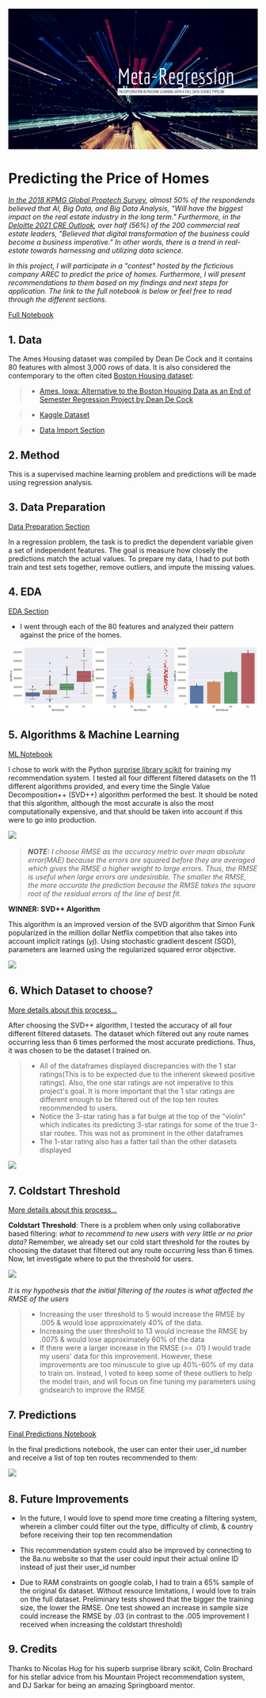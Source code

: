 ![cover_photo](https://raw.githubusercontent.com/villafue/Capstone_1-_Predict_House_Prices/master/Pictures/Music%20Icon%20Etsy%20Banner%20(1).png)
# Predicting the Price of Homes

*[In the 2018 KPMG Global Proptech Survey](https://assets.kpmg/content/dam/kpmg/uk/pdf/2018/10/kpmg-global-proptech-survey-2018.pdf), almost 50% of the respondends believed that AI, Big Data, and Big Data Analysis, "Will have the biggest impact on the real estate industry in the long term." Furthermore, in the [Deloitte 2021 CRE Outlook](https://www2.deloitte.com/us/en/insights/industry/financial-services/commercial-real-estate-outlook.html/#endnote-22), over half (56%) of the 200 commercial real estate leaders, "Believed that digital transformation of the business could become a business imperative." In other words, there is a trend in real-estate towards harnessing and utilizing data science.* 

*In this project, I will participate in a "contest" hosted by the ficticious company AREC to predict the price of homes. Furthermore, I will present recommendations to them based on my findings and next steps for application. The link to the full notebook is below or feel free to read through the different sections.*

[Full Notebook](https://colab.research.google.com/github/villafue/Capstone_1-_Predict_House_Prices/blob/master/House_Price.ipynb)

## 1. Data

The Ames Housing dataset was compiled by Dean De Cock and it contains 80 features with almost 3,000 rows of data. It is also considered the contemporary to the often cited [Boston Housing dataset](https://www.kaggle.com/c/boston-housing):

> * [Ames, Iowa: Alternative to the Boston Housing Data as an End of Semester Regression Project by Dean De Cock](http://jse.amstat.org/v19n3/decock.pdf)

> * [Kaggle Dataset](https://www.kaggle.com/c/house-prices-advanced-regression-techniques/overview)

> * [Data Import Section](https://colab.research.google.com/github/villafue/Capstone_1-_Predict_House_Prices/blob/master/House_Price.ipynb#import_packages)

## 2. Method

This is a supervised machine learning problem and predictions will be made using regression analysis. 

## 3. Data Preparation 

[Data Preparation Section](https://colab.research.google.com/github/villafue/Capstone_1-_Predict_House_Prices/blob/master/House_Price.ipynb#data_preparation)

In a regression problem, the task is to predict the dependent variable given a set of independent features. The goal is measure how closely the predictions match the actual values. To prepare my data, I had to put both train and test sets together, remove outliers, and impute the missing values. 

## 4. EDA

[EDA Section](https://colab.research.google.com/github/villafue/Capstone_1-_Predict_House_Prices/blob/master/House_Price.ipynb#exploratory_data_analysis)

* I went through each of the 80 features and analyzed their pattern against the price of the homes.

![](https://raw.githubusercontent.com/villafue/Capstone_1-_Predict_House_Prices/master/Pictures/EDA_BsmtQual.png)

## 5. Algorithms & Machine Learning

[ML Notebook](https://colab.research.google.com/drive/1kAlvwwJnGcdCAJD8oFokT3gtJF2UnyZP)

I chose to work with the Python [surprise library scikit](http://surpriselib.com/) for training my recommendation system. I tested all four different filtered datasets on the 11 different algorithms provided, and every time the Single Value Decomposition++ (SVD++) algorithm performed the best. It should be noted that this algorithm, although the most accurate is also the most computationally expensive, and that should be taken into account if this were to go into production.

![](./6_README_files/algo.png)

>***NOTE:** I choose RMSE as the accuracy metric over mean absolute error(MAE) because the errors are squared before they are averaged which gives the RMSE a higher weight to large errors. Thus, the RMSE is useful when large errors are undesirable. The smaller the RMSE, the more accurate the prediction because the RMSE takes the square root of the residual errors of the line of best fit.*

**WINNER: SVD++ Algorithm**

This algorithm is an improved version of the SVD algorithm that Simon Funk popularized in the million dollar Netflix competition that also takes into account implicit ratings (*yj*). Using stochastic gradient descent (SGD), parameters are learned using the regularized squared error objective.

![](./6_README_files/forumla.png)

## 6. Which Dataset to choose?

[More details about this process...](https://colab.research.google.com/drive/1kAlvwwJnGcdCAJD8oFokT3gtJF2UnyZP)

After choosing the SVD++ algorithm, I tested the accuracy of all four different filtered datasets. The dataset which filtered out any route names occurring less than 6 times performed the most accurate predictions. Thus, it was chosen to be the dataset I trained on.

>* All of the dataframes displayed discrepancies with the 1 star ratings(This is to be expected due to the inherent skewed positive ratings). Also, the one star ratings are not imperative to this project's goal. It is more important that the 1 star ratings are different enough to be filtered out of the top ten routes recommended to users. 
>* Notice the 3-star rating has a fat bulge at the top of the "violin" which indicates its predicting 3-star ratings for some of the true 3-star routes. This was not as prominent in the other dataframes
>* The 1-star rating also has a fatter tail than the other datasets displayed


![](./6_README_files/accuracy.png)

## 7. Coldstart Threshold
[More details about this process...](https://colab.research.google.com/drive/1kAlvwwJnGcdCAJD8oFokT3gtJF2UnyZP)

**Coldstart Threshold**: There is a problem when only using collaborative based filtering: *what to recommend to new users with very little or no prior data?* Remember, we already set our cold start threshold for the routes by choosing the dataset that filtered out any route occurring less than 6 times. Now, let investigate where to put the threshold for users.

![](./6_README_files/20user_thresh.png)

*It is my hypothesis that the initial filtering of the routes is what affected the RMSE of the users* 

>* Increasing the user threshold to 5 would increase the RMSE by .005 & would lose approximately 40% of the data.
>* Increasing the user threshold to 13 would increase the RMSE by .0075 & would lose approximately 60% of the data
>* If there were a larger increase in the RMSE (>= .01) I would trade my users' data for this improvement. However, these improvements are too minuscule to give up 40%-60% of my data to train on. Instead, I voted to keep some of these outliers to help the model train, and will focus on fine tuning my parameters using gridsearch to improve the RMSE


## 7. Predictions

[Final Predictions Notebook](https://colab.research.google.com/drive/1vLkoW_4SYessy_igmJxlVz_jEPlgJ06v)

In the final predictions notebook, the user can enter their user_id number and receive a list of top ten routes recommended to them:

![](./6_README_files/predictions.png)

## 8. Future Improvements

* In the future, I would love to spend more time creating a filtering system, wherein a climber could filter out the type, difficulty of climb, & country before receiving their top ten recommendation

* This recommendation system could also be improved by connecting to the 8a.nu website so that the user could input their actual online ID instead of just their user_id number 

* Due to RAM constraints on google colab, I had to train a 65% sample of the original 6x dataset. Without resource limitations, I would love to train on the full dataset. Preliminary tests showed that the bigger the training size, the lower the RMSE. One test showed an increase in sample size could increase the RMSE by .03 (in contrast to the .005 improvement I received when increasing the coldstart threshold)

## 9. Credits

Thanks to Nicolas Hug for his superb surprise library scikit, Colin Brochard for his stellar advice from his Mountain Project recommendation system, and DJ Sarkar for being an amazing Springboard mentor.






